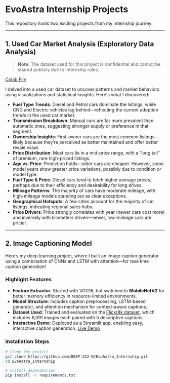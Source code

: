 # EvoAstra Internship Projects

This repository hosts two exciting projects from my internship journey:

---

## 1. Used Car Market Analysis (Exploratory Data Analysis)

> **Note:** The dataset used for this project is confidential and cannot be shared publicly due to internship rules.


[Colab File](https://colab.research.google.com/drive/1W2JLlWkO3fHUDcmNKTLheRAhfZNIMqk-?usp=sharing)

I delved into a used car dataset to uncover patterns and market behaviors using visualizations and statistical insights. Here's what I discovered:

- **Fuel Type Trends**: Diesel and Petrol cars dominate the listings, while CNG and Electric vehicles lag behind—reflecting the current adoption trends in the used car market.  
- **Transmission Breakdown**: Manual cars are far more prevalent than automatic ones, suggesting stronger supply or preference in that segment.  
- **Ownership Insights**: First-owner cars are the most common listings—likely because they’re perceived as better maintained and offer better resale value.  
- **Price Distribution**: Most cars lie in a mid-price range, with a “long tail” of premium, rare high-priced listings.  
- **Age vs. Price**: Prediction holds—older cars are cheaper. However, some model years show greater price variations, possibly due to condition or model type.  
- **Fuel Type & Price**: Diesel cars tend to fetch higher average prices, perhaps due to their efficiency and desirability for long drives.  
- **Mileage Patterns**: The majority of cars have moderate mileage, with high-mileage models standing out as clear exceptions.  
- **Geographical Hotspots**: A few cities account for the majority of car listings, indicating regional sales hubs.  
- **Price Drivers**: Price strongly correlates with year (newer cars cost more) and inversely with kilometers driven—newer, low-mileage cars are pricier.

---

## 2. Image Captioning Model

Here’s my deep learning project, where I built an image caption generator using a combination of CNNs and LSTM with attention—for real-time caption generation!

### Highlight Features

- **Feature Extractor**: Started with VGG16, but switched to **MobileNetV2** for better memory efficiency in resource-limited environments.
- **Model Structure**: Includes caption preprocessing, LSTM-based generator, and attention mechanism for context-aware captions.
- **Dataset Used**: Trained and evaluated on the [Flickr8k dataset](https://www.kaggle.com/adityajn105/flickr8k), which includes 8,091 images each paired with 5 descriptive captions.
- **Interactive Demo**: Deployed as a Streamlit app, enabling easy, interactive caption generation. [Live Demo](https://evoastrainternship-img.streamlit.app/)

### Installation Steps

```bash
# Clone the project
git clone https://github.com/DEEP-222-N/EvoAstra_Internship.git
cd EvoAstra_Internship

# Install dependencies
pip install -r requirements.txt
